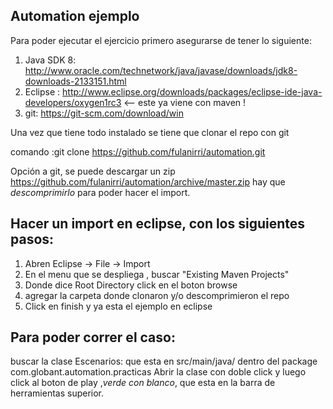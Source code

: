 ## Automation ejemplo
Para poder ejecutar el ejercicio primero asegurarse de tener lo siguiente:

1. Java SDK 8: http://www.oracle.com/technetwork/java/javase/downloads/jdk8-downloads-2133151.html
2. Eclipse : http://www.eclipse.org/downloads/packages/eclipse-ide-java-developers/oxygen1rc3 <-- este ya viene con maven !
3. git: https://git-scm.com/download/win

Una vez que tiene todo instalado se tiene que clonar el repo con git

comando :git clone https://github.com/fulanirri/automation.git

Opción a git, se puede descargar un zip https://github.com/fulanirri/automation/archive/master.zip
hay que *descomprimirlo* para poder hacer el import.

## Hacer un import en eclipse, con los siguientes pasos:
1. Abren Eclipse -> File -> Import
2. En el menu que se despliega , buscar "Existing Maven Projects"
3. Donde dice Root Directory click en el boton browse
4. agregar la carpeta donde clonaron y/o descomprimieron el repo
5. Click en finish y ya esta el ejemplo en eclipse

## Para poder correr el caso:
buscar la clase Escenarios: que esta en src/main/java/ dentro del package com.globant.automation.practicas
Abrir la clase con doble click y luego click al boton  de play ,*verde con blanco*, que esta en la barra de herramientas superior.

